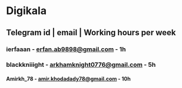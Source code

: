 # Digikala
## Telegram id | email | Working hours per week
### ierfaaan - erfan.ab9898@gmail.com - 1h
### blackkniiight - arkhamknight0776@gmail.com - 5h








#### Amirkh_78 - amir.khodadady78@gmail.com - 10h